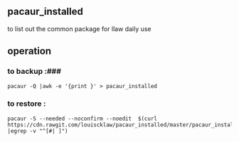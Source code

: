 ## pacaur_installed ##
to list out the common package for llaw daily use  

## operation ##
### to backup :###
```pacaur -Q |awk -e '{print }' > pacaur_installed```

### to restore : ###
```
pacaur -S --needed --noconfirm --noedit  $(curl  https://cdn.rawgit.com/louiscklaw/pacaur_installed/master/pacaur_installed |egrep -v "^[#| ]")
```
